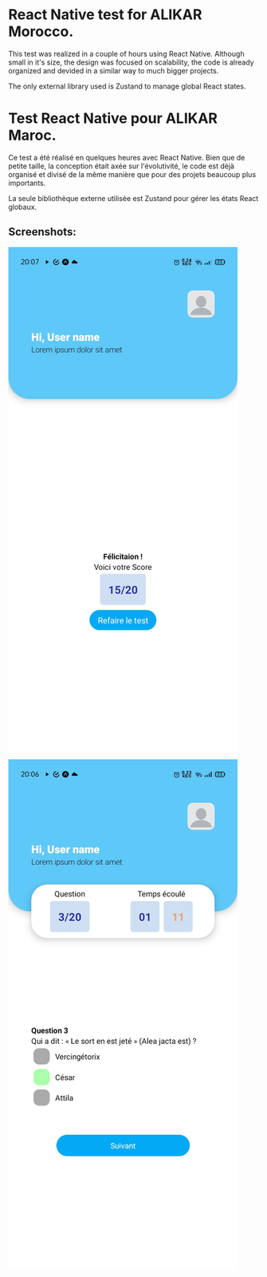 # React Native test for ALIKAR Morocco.

This test was realized in a couple of hours using React Native.
Although small in it's size, the design was focused on scalability, the code is already organized and devided in a similar way to much bigger projects.

The only external library used is Zustand to manage global React states.

# Test React Native pour ALIKAR Maroc.

Ce test a été réalisé en quelques heures avec React Native.
Bien que de petite taille, la conception était axée sur l'évolutivité, le code est déjà organisé et divisé de la même manière que pour des projets beaucoup plus importants.

La seule bibliothèque externe utilisée est Zustand pour gérer les états React globaux.

## Screenshots:

![ScreenShot-Question-3](assets/screenshots/screenshot-question-3.jpg)
![ScreenShot-Results](assets/screenshots/screenshot-result.jpg)
